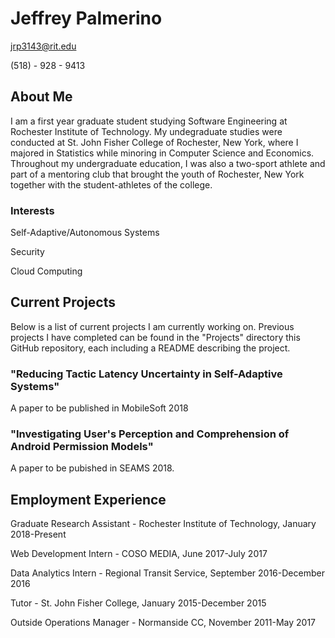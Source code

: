 # Jeffrey Palmerino 
jrp3143@rit.edu

(518) - 928 - 9413

## About Me
I am a first year graduate student studying Software Engineering at Rochester Institute of Technology. My undegraduate studies were conducted at St. John Fisher College of Rochester, New York, where I majored in Statistics while minoring in Computer Science and Economics. Throughout my undergraduate education, I was also a two-sport athlete and part of a mentoring club that brought the youth of Rochester, New York together with the student-athletes of the college. 

### Interests
Self-Adaptive/Autonomous Systems

Security

Cloud Computing

## Current Projects
Below is a list of current projects I am currently working on. Previous projects I have completed can be found in the "Projects" directory this GitHub repository, each including a README describing the project.

### "Reducing Tactic Latency Uncertainty in Self-Adaptive Systems"
A paper to be published in MobileSoft 2018

### "Investigating User's Perception and Comprehension of Android Permission Models"
A paper to be pubished in SEAMS 2018. 

## Employment Experience
Graduate Research Assistant - Rochester Institute of Technology, January 2018-Present

Web Development Intern - COSO MEDIA, June 2017-July 2017

Data Analytics Intern - Regional Transit Service, September 2016-December 2016

Tutor - St. John Fisher College, January 2015-December 2015

Outside Operations Manager - Normanside CC, November 2011-May 2017
